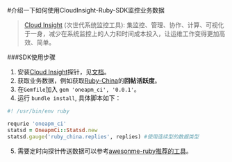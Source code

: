 #介绍一下如何使用CloudInsight-Ruby-SDK监控业务数据

> [Cloud Insight](http://www.oneapm.com/ci/feature.html) (次世代系统监控工具):
集监控、管理、协作、计算、可视化于一身，减少在系统监控上的人力和时间成本投入，让运维工作变得更加高效、简单。


###SDK使用步骤
  1. 安装[Cloud Insight](http://www.oneapm.com/ci/feature.html)探针，见[文档](http://docs-ci.oneapm.com/quick-start/)。
  2. 获取业务数据，例如获取[Ruby-China](https://ruby-china.org/topics)的**回帖活跃度**。
  3. 在```Gemfile```加入 ```gem 'oneapm_ci', '0.0.1'```。
  4. 运行 ```bundle install```, 具体脚本如下：
  ```ruby
  #! /usr/bin/env ruby
  
  requrie 'oneapm_ci'
  statsd = OneapmCi::Statsd.new
  statsd.gauge('ruby_china.replies', replies) #使用连续型的数据类型
  ```
  5. 需要定时向探针传送数据可以参考[awesonme-ruby推荐的工具](https://github.com/markets/awesome-ruby#scheduling)。
 
